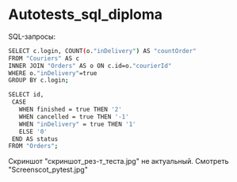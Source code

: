 # Autotests_sql_diploma
SQL-запросы:
```sh
SELECT c.login, COUNT(o."inDelivery") AS "countOrder"
FROM "Couriers" AS c
INNER JOIN "Orders" AS o ON c.id=o."courierId"
WHERE o."inDelivery"=true
GROUP BY c.login;
```
```sh
SELECT id,
 CASE 
   WHEN finished = true THEN '2'
   WHEN cancelled = true THEN '-1'
   WHEN "inDelivery" = true THEN '1'
   ELSE '0'
 END AS status 
FROM "Orders";
```
Скриншот "скриншот_рез-т_теста.jpg" не актуальный. Смотреть "Screenscot_pytest.jpg"
